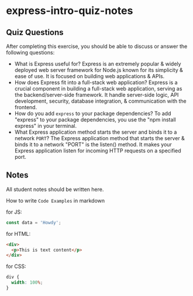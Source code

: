 # express-intro-quiz-notes

## Quiz Questions

After completing this exercise, you should be able to discuss or answer the following questions:

- What is Express useful for?
  Express is an extremely popular & widely deployed web server framework for Node.js known for its simplicity & ease of use. It is focused on building web applications & APIs.
- How does Express fit into a full-stack web application?
  Express is a crucial component in building a full-stack web application, serving as the backend/server-side framework. It handle server-side logic, API development, security, database integration, & communication with the frontend.
- How do you add `express` to your package dependencies?
  To add "express" to your package dependencies, you use the "npm install express" in your terminal.
- What Express application method starts the server and binds it to a network `PORT`?
  The Express application method that starts the server & binds it to a network "PORT" is the listen() method. It makes your Express application listen for incoming HTTP requests on a specified port.

## Notes

All student notes should be written here.

How to write `Code Examples` in markdown

for JS:

```javascript
const data = 'Howdy';
```

for HTML:

```html
<div>
  <p>This is text content</p>
</div>
```

for CSS:

```css
div {
  width: 100%;
}
```
